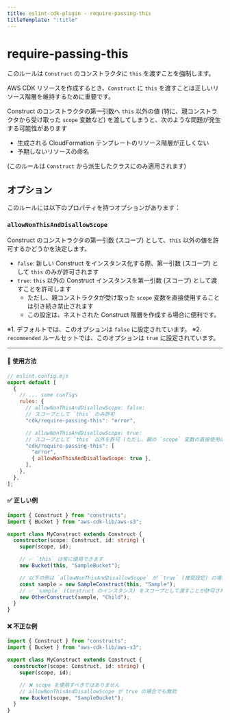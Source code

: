 ```yaml
---
title: eslint-cdk-plugin - require-passing-this
titleTemplate: ":title"
---
```


<script setup>
import RecommendedItem from '../../components/RecommendedItem.vue'
import FixableItem from '../../components/FixableItem.vue'
</script>

# require-passing-this

<RecommendedItem japanese />
<FixableItem japanese />

このルールは `Construct` のコンストラクタに `this` を渡すことを強制します。

AWS CDK リソースを作成するとき、`Construct` に `this` を渡すことは正しいリソース階層を維持するために重要です。

Construct のコンストラクタの第一引数へ `this` 以外の値 (特に、親コンストラクタから受け取った `scope` 変数など) を渡してしまうと、次のような問題が発生する可能性があります

- 生成される CloudFormation テンプレートのリソース階層が正しくない
- 予期しないリソースの命名

(このルールは `Construct` から派生したクラスにのみ適用されます)

## オプション

このルールには以下のプロパティを持つオプションがあります：

### `allowNonThisAndDisallowScope`

Construct のコンストラクタの第一引数 (スコープ) として、`this` 以外の値を許可するかどうかを決定します。

- `false`: 新しい Construct をインスタンス化する際、第一引数 (スコープ) として `this` のみが許可されます
- `true`: `this` 以外の Construct インスタンスを第一引数 (スコープ) として渡すことを許可します
  - ただし、親コンストラクタが受け取った `scope` 変数を直接使用することは引き続き禁止されます
  - この設定は、ネストされた Construct 階層を作成する場合に便利です。

※1. デフォルトでは、このオプションは `false` に設定されています。
※2. `recommended` ルールセットでは、このオプションは `true` に設定されています。

---

#### 🔧 使用方法

```js
// eslint.config.mjs
export default [
  {
    // ... some configs
    rules: {
      // allowNonThisAndDisallowScope: false:
      // スコープとして `this` のみ許可
      "cdk/require-passing-this": "error",

      // allowNonThisAndDisallowScope: true:
      // スコープとして `this` 以外を許可 (ただし、親の `scope` 変数の直接使用は禁止)
      "cdk/require-passing-this": [
        "error",
        { allowNonThisAndDisallowScope: true },
      ],
    },
  },
];
```

#### ✅ 正しい例

```ts
import { Construct } from "constructs";
import { Bucket } from "aws-cdk-lib/aws-s3";

export class MyConstruct extends Construct {
  constructor(scope: Construct, id: string) {
    super(scope, id);

    // ✅ `this` は常に使用できます
    new Bucket(this, "SampleBucket");

    // 以下の例は `allowNonThisAndDisallowScope` が `true` (推奨設定) の場合に有効
    const sample = new SampleConstruct(this, "Sample");
    // ✅ `sample` (Construct のインスタンス) をスコープとして渡すことが許可される
    new OtherConstruct(sample, "Child");
  }
}
```

#### ❌ 不正な例

```ts
import { Construct } from "constructs";
import { Bucket } from "aws-cdk-lib/aws-s3";

export class MyConstruct extends Construct {
  constructor(scope: Construct, id: string) {
    super(scope, id);

    // ❌ scope を使用すべきではありません
    // allowNonThisAndDisallowScope が true の場合でも無効
    new Bucket(scope, "SampleBucket");
  }
}
```
